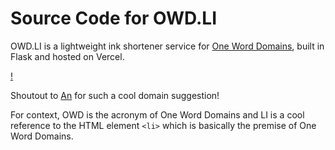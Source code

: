 # Source Code for OWD.LI 

OWD.LI is a lightweight ink shortener service for [One Word Domains](https://www.oneword.domains), built in Flask and hosted on Vercel.

[!](https://www.oneword.domains/static/assets/thumbnail.png)

Shoutout to [An](https://github.com/anthemaker) for such a cool domain suggestion!

For context, OWD is the acronym of One Word Domains and LI is a cool reference to the HTML element `<li>` which is basically the premise of One Word Domains.
